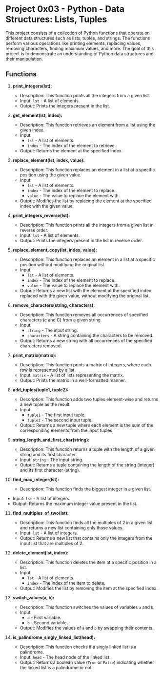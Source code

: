 # Project 0x03 - Python - Data Structures: Lists, Tuples

This project consists of a collection of Python functions that operate on different data structures such as lists, tuples, and strings. The functions perform various operations like printing elements, replacing values, removing characters, finding maximum values, and more. The goal of this project is to demonstrate an understanding of Python data structures and their manipulation.

## Functions

1. **print_integers(lst):**

   - Description: This function prints all the integers from a given list.
   - Input: `lst` - A list of elements.
   - Output: Prints the integers present in the list.

2. **get_element(lst, index):**

   - Description: This function retrieves an element from a list using the given index.
   - Input:
     - `lst` - A list of elements.
     - `index` - The index of the element to retrieve.
   - Output: Returns the element at the specified index.

3. **replace_element(lst, index, value):**

   - Description: This function replaces an element in a list at a specific position using the given value.
   - Input:
     - `lst` - A list of elements.
     - `index` - The index of the element to replace.
     - `value` - The value to replace the element with.
   - Output: Modifies the list by replacing the element at the specified index with the given value.

4. **print_integers_reverse(lst):**

   - Description: This function prints all the integers from a given list in reverse order.
   - Input: `lst` - A list of elements.
   - Output: Prints the integers present in the list in reverse order.

5. **replace_element_copy(lst, index, value):**

   - Description: This function replaces an element in a list at a specific position without modifying the original list.
   - Input:
     - `lst` - A list of elements.
     - `index` - The index of the element to replace.
     - `value` - The value to replace the element with.
   - Output: Returns a new list with the element at the specified index replaced with the given value, without modifying the original list.

6. **remove_characters(string, characters):**

   - Description: This function removes all occurrences of specified characters (c and C) from a given string.
   - Input:
     - `string` - The input string.
     - `characters` - A string containing the characters to be removed.
   - Output: Returns a new string with all occurrences of the specified characters removed.

7. **print_matrix(matrix):**

   - Description: This function prints a matrix of integers, where each row is represented by a list.
   - Input: `matrix` - A list of lists representing the matrix.
   - Output: Prints the matrix in a well-formatted manner.

8. **add_tuples(tuple1, tuple2):**

   - Description: This function adds two tuples element-wise and returns a new tuple as the result.
   - Input:
     - `tuple1` - The first input tuple.
     - `tuple2` - The second input tuple.
   - Output: Returns a new tuple where each element is the sum of the corresponding elements from the input tuples.

9. **string_length_and_first_char(string):**

   - Description: This function returns a tuple with the length of a given string and its first character.
   - Input: `string` - The input string.
   - Output: Returns a tuple containing the length of the string (integer) and its first character (string).

10. **find_max_integer(lst):**
    - Description: This function finds the biggest integer in a given list.

- Input: `lst` - A list of integers.
- Output: Returns the maximum integer value present in the list.

11. **find_multiples_of_two(lst):**

    - Description: This function finds all the multiples of 2 in a given list and returns a new list containing only those values.
    - Input: `lst` - A list of integers.
    - Output: Returns a new list that contains only the integers from the input list that are multiples of 2.

12. **delete_element(lst, index):**

    - Description: This function deletes the item at a specific position in a list.
    - Input:
      - `lst` - A list of elements.
      - `index` - The index of the item to delete.
    - Output: Modifies the list by removing the item at the specified index.

13. **switch_values(a, b):**

    - Description: This function switches the values of variables `a` and `b`.
    - Input:
      - `a` - First variable.
      - `b` - Second variable.
    - Output: Modifies the values of `a` and `b` by swapping their contents.

14. **is_palindrome_singly_linked_list(head):**
    - Description: This function checks if a singly linked list is a palindrome.
    - Input: `head` - The head node of the linked list.
    - Output: Returns a boolean value (`True` or `False`) indicating whether the linked list is a palindrome or not.
